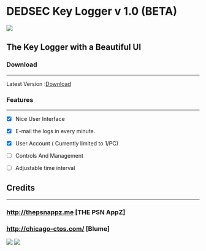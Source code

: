# DEDSEC Key Logger v 1.0 (BETA)
![](http://i.imgur.com/60LYyEh.jpg)
## The Key Logger with a Beautiful UI

### Download
-------------

Latest Version :[Download]( https://github.com/PSNAppz/KeyLogger/releases/tag/v1.1a-beta)

### Features 
--------------------
- [x] Nice User Interface 
- [x] E-mail the logs in every minute.
- [x] User Account ( Currently limited to 1/PC)
- [ ] Controls And Management
- [ ] Adjustable time interval


## Credits
------
###  http://thepsnappz.me [THE PSN AppZ]
### http://chicago-ctos.com/ [Blume]
![](http://i.imgur.com/PtaBPqJ.jpg)
![](http://i.imgur.com/MEqEABE.jpg)
